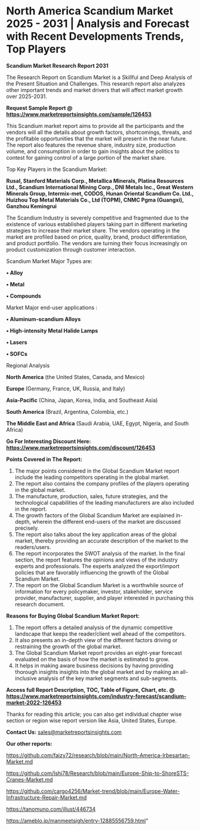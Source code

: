 # North America Scandium Market 2025 - 2031 | Analysis and Forecast with Recent Developments Trends, Top Players

<strong>Scandium Market Research Report 2031</strong>

The Research Report on Scandium Market is a Skillful and Deep Analysis of the Present Situation and Challenges. This research report also analyzes other important trends and market drivers that will affect market growth over 2025-2031.

<strong>Request Sample Report @ <a href=https://www.marketreportsinsights.com/sample/126453>https://www.marketreportsinsights.com/sample/126453</a></strong>

This Scandium market report aims to provide all the participants and the vendors will all the details about growth factors, shortcomings, threats, and the profitable opportunities that the market will present in the near future. The report also features the revenue share, industry size, production volume, and consumption in order to gain insights about the politics to contest for gaining control of a large portion of the market share.

Top Key Players in the Scandium Market:

<strong>Rusal, Stanford Materials Corp., Metallica Minerals, Platina Resources Ltd., Scandium International Mining Corp., DNI Metals Inc., Great Western Minerals Group, Intermix-met, CODOS, Hunan Oriental Scandium Co. Ltd., Huizhou Top Metal Materials Co., Ltd (TOPM), CNMC Pgma (Guangxi), Ganzhou Kemingrui</strong>

The Scandium Industry is severely competitive and fragmented due to the existence of various established players taking part in different marketing strategies to increase their market share. The vendors operating in the market are profiled based on price, quality, brand, product differentiation, and product portfolio. The vendors are turning their focus increasingly on product customization through customer interaction.

Scandium Market Major Types are:

<strong>• Alloy

• Metal

• Compounds</strong>

Market Major end-user applications :

<strong>• Aluminum-scandium Alloys

• High-intensity Metal Halide Lamps

• Lasers

• SOFCs</strong>

Regional Analysis

</u><strong><b>North America</b></strong> (the United States, Canada, and Mexico)

<strong><b>Europe </b></strong>(Germany, France, UK, Russia, and Italy)

<strong><b>Asia-Pacific</b></strong> (China, Japan, Korea, India, and Southeast Asia)

<strong><b>South America</b></strong> (Brazil, Argentina, Colombia, etc.)

<strong><b>The Middle East and Africa</b></strong> (Saudi Arabia, UAE, Egypt, Nigeria, and South Africa)

<strong>Go For Interesting Discount Here: <a href=https://www.marketreportsinsights.com/discount/126453>https://www.marketreportsinsights.com/discount/126453</a></strong>

<strong>Points Covered in The Report:</strong>
<ol>
  <li>The major points considered in the Global Scandium Market report include the leading competitors operating in the global market.</li>
  <li>The report also contains the company profiles of the players operating in the global market.</li>
  <li>The manufacture, production, sales, future strategies, and the technological capabilities of the leading manufacturers are also included in the report.</li>
  <li>The growth factors of the Global Scandium Market are explained in-depth, wherein the different end-users of the market are discussed precisely.</li>
  <li>The report also talks about the key application areas of the global market, thereby providing an accurate description of the market to the readers/users.</li>
  <li>The report incorporates the SWOT analysis of the market. In the final section, the report features the opinions and views of the industry experts and professionals. The experts analyzed the export/import policies that are favorably influencing the growth of the Global Scandium Market.</li>
  <li>The report on the Global Scandium Market is a worthwhile source of information for every policymaker, investor, stakeholder, service provider, manufacturer, supplier, and player interested in purchasing this research document.</li>
</ol>
<strong>Reasons for Buying Global Scandium Market Report:</strong>

<ol>
  <li>The report offers a detailed analysis of the dynamic competitive landscape that keeps the reader/client well ahead of the competitors.</li>
  <li>It also presents an in-depth view of the different factors driving or restraining the growth of the global market.</li>
  <li>The Global Scandium Market report provides an eight-year forecast evaluated on the basis of how the market is estimated to grow.</li>
  <li>It helps in making aware business decisions by having providing thorough insights insights into the global market and by making an all-inclusive analysis of the key market segments and sub-segments.</li>
</ol>
<strong>Access full Report Description, TOC, Table of Figure, Chart, etc. @ <a href=https://www.marketreportsinsights.com/industry-forecast/scandium-market-2022-126453>https://www.marketreportsinsights.com/industry-forecast/scandium-market-2022-126453</a></strong>


Thanks for reading this article; you can also get individual chapter wise section or region wise report version like Asia, United States, Europe.

<strong>Contact Us:</strong>
sales@marketreportsinsights.com

<strong>Our other reports:</strong>

<a href=https://github.com/faizy72/research/blob/main/North-America-Irbesartan-Market.md>https://github.com/faizy72/research/blob/main/North-America-Irbesartan-Market.md</a>

<a href=https://github.com/Ishi78/Research/blob/main/Europe-Ship-to-ShoreSTS-Cranes-Market.md>https://github.com/Ishi78/Research/blob/main/Europe-Ship-to-ShoreSTS-Cranes-Market.md</a>

<a href=https://github.com/cargo4256/Market-trend/blob/main/Europe-Water-Infrastructure-Repair-Market.md>https://github.com/cargo4256/Market-trend/blob/main/Europe-Water-Infrastructure-Repair-Market.md</a>

<a href=https://tanomuno.com/illust/446734>https://tanomuno.com/illust/446734</a>

<a href=https://ameblo.jp/manmeetsigh/entry-12885556759.html>https://ameblo.jp/manmeetsigh/entry-12885556759.html</a>"
